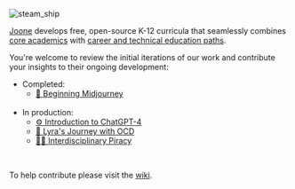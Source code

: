 ![steam_ship](https://github.com/joone-org/curriculum.joone.org/assets/137654670/aa2d91df-bf2a-476e-b9fa-4f5d33ec6ed4)<br>

[Joone](https://joone.org) develops free, open-source K-12 curricula that seamlessly combines [core academics](https://github.com/joone-org/curriculum.joone.org/wiki/California-Graduation-Requirements) with [career and technical education paths](https://github.com/joone-org/curriculum.joone.org/wiki/Career-Technical-Education-(CTE)-Pathways). 

You're welcome to review the initial iterations of our work and contribute your insights to their ongoing development:
* Completed:
  * [🎨  Beginning Midjourney](https://github.com/joone-org/curriculum.joone.org/tree/main/curriculum/9798851707100)<br><br>
* In production:
  * [⚙️  Introduction to ChatGPT-4](https://github.com/joone-org/curriculum.joone.org/blob/main/Introduction%20to%20ChatGPT-4.pdf)
  * [💭  Lyra's Journey with OCD](https://github.com/joone-org/curriculum.joone.org/blob/main/Lyra's%20Journey%20with%20OCD.pdf)
  * [🏴‍☠️  Interdisciplinary Piracy](https://github.com/joone-org/curriculum.joone.org/blob/main/PirateStudies/Pirate%20Studies%20e7c9683be6504bb4b25a34910d2532eb.md)

<br>

To help contribute please visit the [wiki](https://github.com/joone-org/curriculum.joone.org/wiki).

